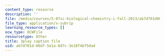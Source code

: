 ```yaml
---
content_type: resource
description: ''
file: /media/courses/5-07sc-biological-chemistry-i-fall-2013/ab7d701d06df5e1a8d7c3e18f4bf5dad_qa8IepmE5Mw.vtt
file_type: application/x-subrip
learning_resource_types: []
ocw_type: OCWFile
resourcetype: Other
title: 3play caption file
uid: ab7d701d-06df-5e1a-8d7c-3e18f4bf5dad
---
```

